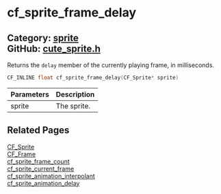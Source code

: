 [](../header.md ':include')

# cf_sprite_frame_delay

Category: [sprite](/api_reference?id=sprite)  
GitHub: [cute_sprite.h](https://github.com/RandyGaul/cute_framework/blob/master/include/cute_sprite.h)  
---

Returns the `delay` member of the currently playing frame, in milliseconds.

```cpp
CF_INLINE float cf_sprite_frame_delay(CF_Sprite* sprite)
```

Parameters | Description
--- | ---
sprite | The sprite.

## Related Pages

[CF_Sprite](/sprite/cf_sprite.md)  
[CF_Frame](/sprite/cf_frame.md)  
[cf_sprite_frame_count](/sprite/cf_sprite_frame_count.md)  
[cf_sprite_current_frame](/sprite/cf_sprite_current_frame.md)  
[cf_sprite_animation_interpolant](/sprite/cf_sprite_animation_interpolant.md)  
[cf_sprite_animation_delay](/sprite/cf_sprite_animation_delay.md)  
